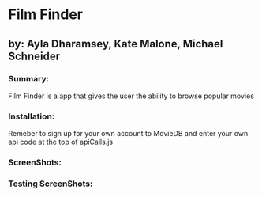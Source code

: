 # Film Finder

## by: Ayla Dharamsey, Kate Malone, Michael Schneider

### Summary:
Film Finder is a app that gives the user the ability to browse popular movies

### Installation:
Remeber to sign up for your own account to MovieDB and enter your own api code at the top of apiCalls.js

### ScreenShots:

### Testing ScreenShots:
